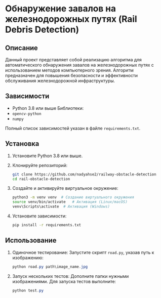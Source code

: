 # Обнаружение завалов на железнодорожных путях (Rail Debris Detection)

## Описание

Данный проект представляет собой реализацию алгоритма для автоматического обнаружения завалов на железнодорожных путях с использованием методов компьютерного зрения. Алгоритм предназначен для повышения безопасности и эффективности обслуживания железнодорожной инфраструктуры.

## Зависимости

*   Python 3.8 или выше
Библиотеки:
*   `opencv-python`
*   `numpy`

Полный список зависимостей указан в файле `requirements.txt`.

## Установка

1.  Установите Python 3.8 или выше.
2.  Клонируйте репозиторий:

    ```bash
    git clone https://github.com/nadyahse2/railway-obstacle-detection
    cd rail-obstacle-detection
    ```
3.  Создайте и активируйте виртуальное окружение:

    ```bash
    python3 -m venv venv  # Создание виртуального окружения
    source venv/bin/activate   # Активация (Linux/macOS)
    venv\Scripts\activate  # Активация (Windows)
    ```
4.  Установите зависимости:

    ```bash
    pip install -r requirements.txt
    ```

## Использование

1.  Одиночное тестирование:
    Запустите скрипт `road.py`, указав путь к изображению:

    ```PowerShell
    python road.py path\image_name.jpg
    ```

2.  Запуск нескольких тестов:
   Дополните папки нужными изображениями. Для запуска тестов выполните:

    ```PowerShell
    python test.py
    ```
